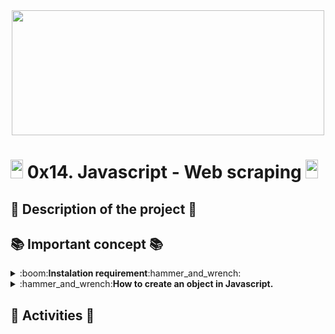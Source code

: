 <div align="center"><img src="https://user-images.githubusercontent.com/66263776/98416555-43fa9b80-204d-11eb-800a-df8e19b62655.jpg" width="500" height= "200"> </div>

# <img src="https://user-images.githubusercontent.com/66263776/98705433-b6b88f00-234b-11eb-97b7-cb193f7424f4.png" width="20" height= "30"> 0x14. Javascript - Web scraping <img src="https://user-images.githubusercontent.com/66263776/98705433-b6b88f00-234b-11eb-97b7-cb193f7424f4.png" width="20" height= "30">

## :book: Description of the project :book:

## :books: Important concept :books:
<details>
<summary>:boom:<b>Instalation requirement</b>:hammer_and_wrench:</summary>
To begin with this project you need to have the follow packet:<br>

**INSTALL NODE 10**

```console
user@ubuntu$ curl -sL https://deb.nodesource.com/setup_10.x | sudo -E bash -
user@ubuntu$ sudo apt-get install -y nodejs
```
</details>
<details>
	<summary>:hammer_and_wrench:<b>How to create an object in Javascript.</b></summary>
	<br/>
    An object is a collection of related data and/or functionality (which usually consists of several variables and functions — which are called properties and methods when they are inside objects.) Let's work through an example to understand what they look like.

As with many things in JavaScript, creating an object often begins with defining and initializing a variable. <br>
**For example:**

```javascript
    const objectName = {
    member1Name: member1Value,
    member2Name: member2Value,
    member3Name: member3Value
    };
```
</details>

## :memo: Activities :memo:
